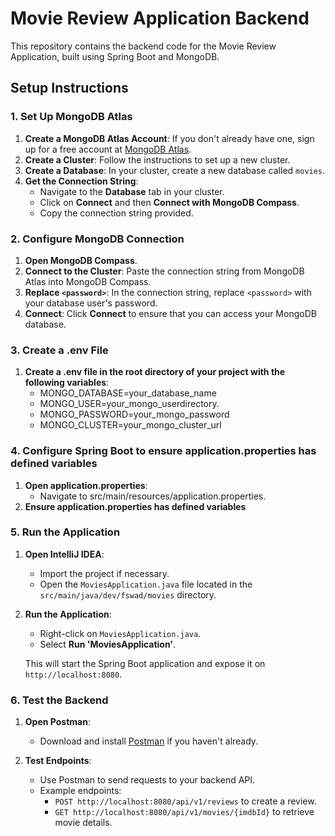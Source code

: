 # Movie Review Application Backend

This repository contains the backend code for the Movie Review Application, built using Spring Boot and MongoDB.

## Setup Instructions

### 1. Set Up MongoDB Atlas

1. **Create a MongoDB Atlas Account**: If you don't already have one, sign up for a free account at [MongoDB Atlas](https://www.mongodb.com/cloud/atlas).
2. **Create a Cluster**: Follow the instructions to set up a new cluster.
3. **Create a Database**: In your cluster, create a new database called `movies`.
4. **Get the Connection String**:
   - Navigate to the **Database** tab in your cluster.
   - Click on **Connect** and then **Connect with MongoDB Compass**.
   - Copy the connection string provided.

### 2. Configure MongoDB Connection

1. **Open MongoDB Compass**.
2. **Connect to the Cluster**: Paste the connection string from MongoDB Atlas into MongoDB Compass.
3. **Replace `<password>`**: In the connection string, replace `<password>` with your database user's password.
4. **Connect**: Click **Connect** to ensure that you can access your MongoDB database.

### 3. Create a .env File

1. **Create a .env file in the root directory of your project with the following variables**:
   - MONGO_DATABASE=your_database_name
   - MONGO_USER=your_mongo_userdirectory.
   - MONGO_PASSWORD=your_mongo_password
   - MONGO_CLUSTER=your_mongo_cluster_url
  
### 4. Configure Spring Boot to ensure application.properties has defined variables

1. **Open application.properties**:
   - Navigate to src/main/resources/application.properties.
2. **Ensure application.properties has defined variables**
   
### 5. Run the Application

1. **Open IntelliJ IDEA**:
   - Import the project if necessary.
   - Open the `MoviesApplication.java` file located in the `src/main/java/dev/fswad/movies` directory.

2. **Run the Application**:
   - Right-click on `MoviesApplication.java`.
   - Select **Run 'MoviesApplication'**.

   This will start the Spring Boot application and expose it on `http://localhost:8080`.

### 6. Test the Backend

1. **Open Postman**:
   - Download and install [Postman](https://www.postman.com/) if you haven't already.

2. **Test Endpoints**:
   - Use Postman to send requests to your backend API.
   - Example endpoints:
     - `POST http://localhost:8080/api/v1/reviews` to create a review.
     - `GET http://localhost:8080/api/v1/movies/{imdbId}` to retrieve movie details.
